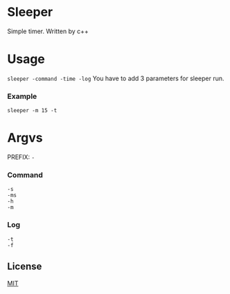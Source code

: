 # Sleeper
Simple timer. Written by c++

# Usage
`sleeper -command -time -log`
You have to add 3 parameters for sleeper run.
### Example
`sleeper -m 15 -t`

# Argvs
PREFIX: `-`
### Command
`-s`\
`-ms`\
`-h`\
`-m`
### Log
`-t`\
`-f`

## License
[MIT](https://choosealicense.com/licenses/mit/)
